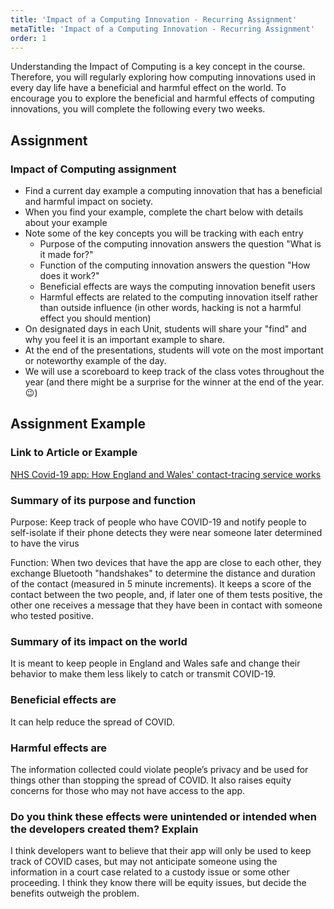 ```yaml
---
title: 'Impact of a Computing Innovation - Recurring Assignment'
metaTitle: 'Impact of a Computing Innovation - Recurring Assignment'
order: 1
---
```


Understanding the Impact of Computing is a key concept in the course. Therefore, you will regularly exploring how computing innovations used in every day life have a beneficial and harmful effect on the world.  To encourage you to explore the beneficial and harmful effects of computing innovations, you will complete the following every two weeks.

## Assignment

### Impact of Computing assignment

* Find a current day example a computing innovation that has a beneficial and harmful impact on society.
* When you find your example, complete the chart below with details about your example
* Note some of the key concepts you will be tracking with each entry
    * Purpose of the computing innovation answers the question "What is it made for?"
    * Function of the computing innovation answers the question "How does it work?"
    * Beneficial effects are ways the computing innovation benefit users 
    * Harmful effects are related to the computing innovation itself rather than outside influence (in other words, hacking is not a harmful effect you should mention) 
* On designated days in each Unit, students will share your "find" and why you feel it is an important example to share. 
* At the end of the presentations, students will vote on the most important or noteworthy example of the day. 
* We will use a scoreboard to keep track of the class votes throughout the year (and there might be a surprise for the winner at the end of the year. 😉)

## Assignment Example

### Link to Article or Example 

[NHS Covid-19 app: How England and Wales' contact-tracing service works](https://www.bbc.com/news/technology-54250736)

### Summary of its purpose and function

Purpose: Keep track of people who have COVID-19 and notify people to self-isolate if their phone detects they were near someone later determined to have the virus

Function: When two devices that have the app are close to each other, they exchange Bluetooth "handshakes" to determine the distance and duration of the contact (measured in 5 minute increments). It keeps a score of the contact between the two people, and, if later one of them tests positive, the other one receives a message that they have been in contact with someone who tested positive.
 
### Summary of its impact on the world

It is meant to keep people in England and Wales safe and change their behavior to make them less likely to catch or transmit COVID-19.

### Beneficial effects are

It can help reduce the spread of COVID.

### Harmful effects are

The information collected could violate people’s privacy and be used for things other than stopping the spread of COVID. It also raises equity concerns for those who may not have access to the app.

### Do you think these effects were unintended or intended when the developers created them? Explain

I think developers want to believe that their app will only be used to keep track of COVID cases, but may not anticipate someone using the information in a court case related to a custody issue or some other proceeding. I think they know there will be equity issues, but decide the benefits outweigh the problem.
